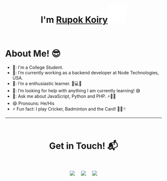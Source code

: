 <h1 align="center">I'm <a href="https://github.com/Rupok-Koiry">Rupok Koiry<a><img src="https://github.com/Kathryn-Jie/Kathryn-Jie/blob/main/wave.gif" width="60px"/></h1>
<Br>
<h1>About Me! 😎</h1>

- 🏫: I'm a College Student.
- 🔭: I’m currently working as a backend developer at Node Technologies, USA.
- 🌱: I’m a enthusiastic learner. 🧠💻🤖
- 🤔: I’m looking for help with anything I am currently learning! 😅
- 💬: Ask me about JavaScript, Python and PHP. ⚡🐍🐘
- 😄 Pronouns: He/His
- ⚡ Fun fact: I play Cricker, Badminton and the Card! 🏏🎾🃏

<hr>
<Br>
<h1 align="center">Get in Touch! 📬</h1>
<Br>
<p align="center">
<a href="https://www.linkedin.com/in/rupok-koiry" target="blank"><img align="center" src="https://img.shields.io/badge/Rupok-0077B5?style=for-the-badge&logo=linkedin&logoColor=white" /></a> &nbsp;&nbsp;&nbsp;  <a href="mailto:koiry.rupok@gmail.com" target="blank"><img align="center" src="https://img.shields.io/badge/koiry.rupok@gmail.com-D14836?style=for-the-badge&logo=gmail&logoColor=white" /></a>    &nbsp;&nbsp;&nbsp;       <a href="https://www.github.com/Rupok-Koiry" target="blank"><img align="center" src="https://img.shields.io/badge/Rupok-100000?style=for-the-badge&logo=github&logoColor=white" /></a>
</p>
